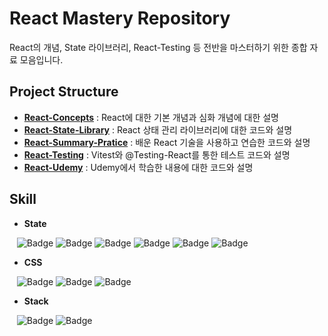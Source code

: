 # React Mastery Repository
React의 개념, State 라이브러리, React-Testing 등 전반을 마스터하기 위한 종합 자료 모음입니다.


## Project Structure
- **[React-Concepts](https://github.com/hongwontae/React/tree/main/React-Concepts)** : React에 대한 기본 개념과 심화 개념에 대한 설명
- **[React-State-Library](https://github.com/hongwontae/React/tree/main/React-State-Library)** : React 상태 관리 라이브러리에 대한 코드와 설명
- **[React-Summary-Pratice](https://github.com/hongwontae/React/tree/main/React-Summary-Pratice)** : 배운 React 기술을 사용하고 연습한 코드와 설명
- **[React-Testing](https://github.com/hongwontae/React/tree/main/React-Testing)** : Vitest와 @Testing-React를 통한 테스트 코드와 설명
- **[React-Udemy](https://github.com/hongwontae/React/tree/main/React-Udemy)** : Udemy에서 학습한 내용에 대한 코드와 설명



## Skill
- **State**

&nbsp;&nbsp;&nbsp;![Badge](https://img.shields.io/badge/State-61DAFB.svg?&logo=React&logoColor=fff)
![Badge](https://img.shields.io/badge/Context%20API-61DAFB.svg?&logo=React&logoColor=fff)
![Badge](https://img.shields.io/badge/Jotai-61DAFB.svg?&logo=React&logoColor=fff)
![Badge](https://img.shields.io/badge/Zustand-61DAFB.svg?&logo=React&logoColor=fff)
![Badge](https://img.shields.io/badge/Recoil-3578E5.svg?&logo=Recoil&logoColor=fff)
![Badge](https://img.shields.io/badge/Redux-764ABC.svg?&logo=Redux&logoColor=fff)

- **CSS**

&nbsp;&nbsp;&nbsp;![Badge](https://img.shields.io/badge/CSS%20Modules-000000.svg?&logo=CSS%20Modules&logoColor=fff)
![Badge](https://img.shields.io/badge/Tawilwind-06B6D4.svg?&logo=Tailwind%20CSS&logoColor=fff) 
![Badge](https://img.shields.io/badge/styled-components-DB7093.svg?&logo=styled-components&logoColor=fff)

- **Stack**

&nbsp;&nbsp;&nbsp;![Badge](https://img.shields.io/badge/React%20Router-CA4245.svg?&logo=React%20Router&logoColor=fff)
![Badge](https://img.shields.io/badge/React%20Query-FF4154.svg?&logo=React%20Query&logoColor=fff)







  

